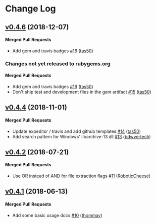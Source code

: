 <!-- usage documentation: http://expeditor-docs.es.chef.io/configuration/changelog/ -->
# Change Log

<!-- latest_release 0.4.6 -->
## [v0.4.6](https://github.com/chef/ffi-libarchive/tree/v0.4.6) (2018-12-07)

#### Merged Pull Requests
- Add gem and travis badges [#16](https://github.com/chef/ffi-libarchive/pull/16) ([tas50](https://github.com/tas50))
<!-- latest_release -->

<!-- release_rollup since=0.4.4 -->
### Changes not yet released to rubygems.org

#### Merged Pull Requests
- Add gem and travis badges [#16](https://github.com/chef/ffi-libarchive/pull/16) ([tas50](https://github.com/tas50)) <!-- 0.4.6 -->
- Don&#39;t ship test and development files in the gem artifact [#15](https://github.com/chef/ffi-libarchive/pull/15) ([tas50](https://github.com/tas50)) <!-- 0.4.5 -->
<!-- release_rollup -->

<!-- latest_stable_release -->
## [v0.4.4](https://github.com/chef/ffi-libarchive/tree/v0.4.4) (2018-11-01)

#### Merged Pull Requests
- Update expeditor / travis and add github templates [#14](https://github.com/chef/ffi-libarchive/pull/14) ([tas50](https://github.com/tas50))
- Add search pattern for Windows&#39; libarchive-13.dll [#13](https://github.com/chef/ffi-libarchive/pull/13) ([bdwyertech](https://github.com/bdwyertech))
<!-- latest_stable_release -->

## [v0.4.2](https://github.com/chef/ffi-libarchive/tree/v0.4.2) (2018-07-21)

#### Merged Pull Requests
- Use OR instead of AND for file extraction flags [#11](https://github.com/chef/ffi-libarchive/pull/11) ([RoboticCheese](https://github.com/RoboticCheese))

## [v0.4.1](https://github.com/chef/ffi-libarchive/tree/v0.4.1) (2018-06-13)

#### Merged Pull Requests
- Add some basic usage docs [#10](https://github.com/chef/ffi-libarchive/pull/10) ([thommay](https://github.com/thommay))